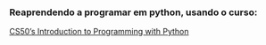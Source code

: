 ### Reaprendendo a programar em python, usando o curso:  
[CS50’s Introduction to Programming with Python](https://cs50.harvard.edu/python/2022/weeks/#)
